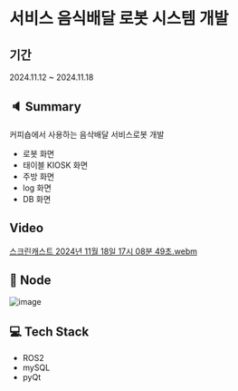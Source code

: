 # 서비스 음식배달 로봇 시스템 개발

## 기간 
2024.11.12 ~ 2024.11.18

## 🔈 Summary
커피숍에서 사용하는 음삭배달 서비스로봇 개발 
- 로봇 화면
- 태이블 KIOSK 화면
- 주방 화면
- log 화면
- DB 화면
## Video
[스크린캐스트 2024년 11월 18일 17시 08분 49초.webm](https://github.com/user-attachments/assets/05348441-7bf4-4f46-9235-3577c779dda1)

## 🧩 Node 
![image](https://github.com/user-attachments/assets/5461a672-0a79-411c-9920-861057d725c8)

## 💻 Tech Stack
- ROS2
- mySQL
- pyQt

